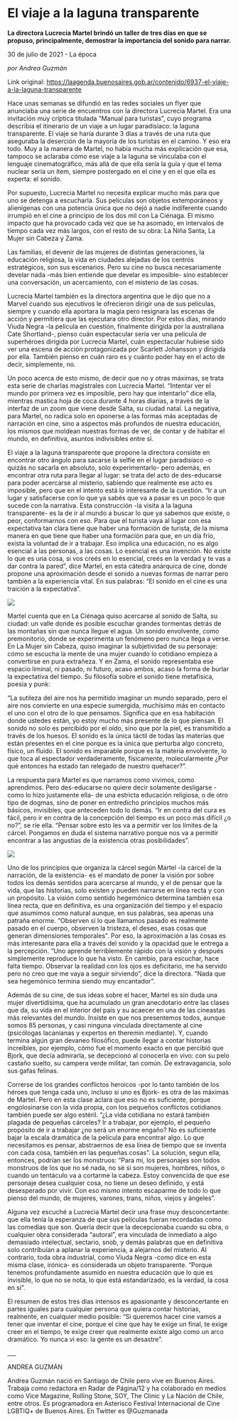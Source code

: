 # El viaje a la laguna transparente

**La directora Lucrecia Martel brindó un taller de tres días en que se propuso, principalmente, demostrar la importancia del sonido para narrar.**

30 de julio de 2021 - La época

_por Andrea Guzmán_

Link original: https://laagenda.buenosaires.gob.ar/contenido/6937-el-viaje-a-la-laguna-transparente



Hace unas semanas se difundió en las redes sociales un flyer que anunciaba una serie de encuentros con la directora Lucrecia Martel. Era una invitación muy críptica titulada “Manual para turistas”, cuyo programa describía el itinerario de un viaje a un lugar paradisíaco: la laguna transparente. El viaje se haría durante 3 días a través de una ruta que aseguraba la deserción de la mayoría de los turistas en el camino. Y eso era todo. Muy a la manera de Martel, no había mucha más explicación que esa, tampoco se aclaraba cómo ese viaje a la laguna se vinculaba con el lenguaje cinematográfico, más allá de que ella sería la guía y que el tema nuclear sería un ítem, siempre postergado en el cine y en el que ella es experta: el sonido.




Por supuesto, Lucrecia Martel no necesita explicar mucho más para que uno se detenga a escucharla. Sus películas son objetos extemporáneos y alienígenas con una potencia única que no dejó a nadie indiferente cuando irrumpió en el cine a principio de los dos mil con La Ciénaga. El mismo impacto que ha provocado cada vez que se ha asomado, en intervalos de tiempo cada vez más largos, con el resto de su obra: La Niña Santa, La Mujer sin Cabeza y Zama.




Las familias, el devenir de las mujeres de distintas generaciones, la educación religiosa, la vida en ciudades alejadas de los centros estratégicos, son sus escenarios. Pero su cine no busca necesariamente develar nada -más bien entiende que develar es imposible- sino establecer una conversación, un acercamiento, con el misterio de las cosas.




Lucrecia Martel también es la directora argentina que le dijo que no a Marvel cuando sus ejecutivos le ofrecieron dirigir una de sus películas, siempre y cuando ella aportara la magia pero resignara las escenas de acción y permitiera que las ejecutara otro director. Por estos días, mirando Viuda Negra -la película en cuestión, finalmente dirigida por la australiana Cate Shortland-, pienso cuán espectacular sería ver una película de superhéroes dirigida por Lucrecia Martel, cuán espectacular hubiese sido ver una escena de acción protagonizada por Scarlett Johansson y dirigida por ella. También pienso en cuán raro es y cuánto poder hay en el acto de decir, simplemente, no.




Un poco acerca de esto mismo, de decir que no y otras máximas, se trata esta serie de charlas magistrales con Lucrecia Martel. “Intentar ver el mundo por primera vez es imposible, pero hay que intentarlo” dice ella, mientras mastica hoja de coca durante 4 horas diarias, a través de la interfaz de un zoom que viene desde Salta, su ciudad natal. La negativa, para Martel, no radica solo en oponerse a las formas más aceptadas de narración en cine, sino a aspectos más profundos de nuestra educación, los mismos que moldean nuestras formas de ver, de contar y de habitar el mundo, en definitiva, asuntos indivisibles entre sí.




El viaje a la laguna transparente que propone la directora consiste en encontrar otro ángulo para sacarse la selfie en el lugar paradisíaco -o quizás no sacarla en absoluto, solo experimentarlo- pero además, en encontrar otra ruta para llegar al lugar: se trata del acto de des-educarse para poder acercarse al misterio, sabiendo que realmente ese acto es imposible, pero que en el intento está lo interesante de la cuestión. “Ir a un lugar y satisfacerse con lo que ya sabés que va a pasar es un poco lo que sucede con la narrativa. Esta construcción -la visita a la laguna transparente- es la de ir al mundo a buscar lo que ya sabemos que existe, o peor, conformarnos con eso. Para que el turista vaya al lugar con esa expectativa tan clara tiene que haber una formación de turista, de la misma manera en que tiene que haber una formación para que, en un día frío, exista la voluntad de ir a trabajar. Eso implica una educación, no es algo esencial a las personas, a las cosas. Lo esencial es una invención. No existe lo que es una cosa, si vos creés en lo esencial, creés en la verdad y te vas a dar contra la pared”, dice Martel, en esta cátedra anárquica de cine, donde propone una aproximación desde el sonido a nuevas formas de narrar pero también a la experiencia vital. En sus palabras: “El sonido en el cine es una traición a la expectativa”.




![](https://cdn.feater.me/files/images/69320/4ca8b988-a35c-43e4-8a5b-beb29ec4df0f.jpeg)




Martel cuenta que en La Ciénaga quiso acercarse al sonido de Salta, su ciudad: un valle donde es posible escuchar grandes tormentas detrás de las montañas sin que nunca llegue el agua. Un sonido envolvente, como premonitorio, donde se experimenta un fenómeno pero nunca llega a verse. En La Mujer sin Cabeza, quiso imaginar la subjetividad de su personaje: cómo se escucha la mente de una mujer cuando lo cotidiano empieza a convertirse en pura extrañeza. Y en Zama, el sonido representaba ese espacio liminal, ni pasado, ni futuro, acaso ambos, acaso la forma de burlar la expectativa del tiempo. Su filosofía sobre el sonido tiene metafísica, poesía y punk:




“La sutileza del aire nos ha permitido imaginar un mundo separado, pero el aire nos convierte en una especie sumergida, muchísimo más en contacto el uno con el otro de lo que pensamos. Significa que en esa habitación donde ustedes están, yo estoy mucho más presente de lo que piensan. El sonido no solo es percibido por el oído, sino que por la piel, es transmitido a través de los huesos. El sonido es la única táctil de todas las materias que están presentes en el cine porque es la única que perturba algo concreto, físico, un fluido. El sonido es imparable porque es la materia envolvente, lo que toca al espectador verdaderamente, físicamente, molecularmente ¿Por qué entonces ha estado tan relegado de nuestro quehacer?”.




La respuesta para Martel es que narramos como vivimos, como aprendimos. Pero des-educarse no quiere decir solamente desligarse -como lo hizo justamente ella- de una estricta educación religiosa, o de otro tipo de dogmas, sino de poner en entredicho principios muchos más básicos, invisibles, que anteceden todo lo demás. “Ir en contra del cura es fácil, pero ir en contra de la concepción del tiempo es un poco más difícil ¿o no?”, se ríe ella. “Pensar sobre esto les va a permitir ver los límites de la cárcel. Pongamos en duda el sistema narrativo porque nos va a permitir encontrar a las angustias de la existencia otras posibilidades”.




![](https://cdn.feater.me/files/images/69319/b4471a5a-7c0f-4dee-af4e-b3f38a2cf157.jpeg)




Uno de los principios que organiza la cárcel según Martel -la cárcel de la narración, de la existencia- es el mandato de poner la visión por sobre todos los demás sentidos para acercarse al mundo, y el de pensar que la vida, que las historias, solo existen y pueden narrarse en línea recta y con un propósito. La visión como sentido hegemónico determina también esa línea recta, que en definitiva, es una organización del tiempo y el espacio que asumimos como natural aunque, en sus palabras, sea apenas una patraña enorme. “Observen si lo que llamamos pasado es realmente pasado en el cuerpo, observen la tristeza, el deseo, esas cosas que generan dimensiones temporales”. Por eso, la aproximación a las cosas es más interesante para ella a través del sonido y la opacidad que le entrega a la percepción. “Uno aprende terriblemente rápido con la visión y después simplemente reproduce lo que ha visto. En cambio, para escuchar, hace falta tiempo. Observar la realidad con los ojos es deficitario, me ha servido pero no creo que me vaya a seguir sirviendo”, dice la directora. “Nada que sea hegemónico termina siendo muy encantador”.




Además de su cine, de sus ideas sobre el hacer, Martel es sin duda una mujer divertidísima, que ha acumulado un gran anecdotario entre las clases que da, su vida en el interior del país y su acaecer en una de las cineastas más relevantes del mundo. Insiste en que nos presentemos todos, aunque somos 85 personas, y casi ninguna vinculada directamente al cine (psicólogas lacanianas y expertos en theremin mediante). Y, cuando termina algún gran devaneo filosófico, puede llegar a contar historias increíbles, por ejemplo, cómo fue el momento exacto en que percibió que Bjork, que decía admirarla, se decepcionó al conocerla en vivo: con su pelo castaño suelto, su campera verde militar, tan común. De extravagancia, solo sus gafas felinas.




Correrse de los grandes conflictos heroicos -por lo tanto también de los héroes que tenga cada uno, incluso si uno es Bjork- es otra de las máximas de Martel. Pero en esta clase aclara que eso no es suficiente, porque engolosinarse con la vida propia, con los pequeños conflictos cotidianos también puede ser algo estéril. “¿La vida cotidiana no estará también plagada de pequeñas cárceles? Ir a trabajar, por ejemplo, el pequeño propósito de ir a trabajar ¿no será un enorme engaño? No es suficiente bajar la escala dramática de la película para encontrar algo. Lo que necesitamos es pensar, abstraernos de esa línea de tiempo que se inventa con cada cosa, también en las pequeñas cosas”. La solución, segun ella, entonces, podrían ser los monstruos: “Para mí, los personajes son todos monstruos de los que no sé nada, no sé si son mujeres, hombres, niños, o cuando un tentáculo va a cortarme la cabeza. Estoy convencida de que ese personaje desea cualquier cosa, no tiene un deseo definido, y está desesperado por vivir. Con eso mismo intento escaparme de todo lo que pienso del mundo, de mujeres, varones, trans, niños, viejos y ángeles”.




Alguna vez escuché a Lucrecia Martel decir una frase muy desconcertante: que ella tenía la esperanza de que sus películas fueran recordadas como las comedias que son. Quería decir que la decepcionaba cuando su obra, o cualquier obra considerada “autoral”, era vinculada de inmediato a algo demasiado intelectual, sectario, snob, y demás palabras que en definitiva solo contribuían a aplanar la experiencia, a alejarnos del misterio. Al contrario, toda obra industrial, como Viuda Negra -como dice en esta misma clase, irónica- es considerada un objeto transparente. “Porque tenemos profundamente asumido en nuestra educación que lo que es invisible, lo que no se nota, lo que está estandarizado, es la verdad, la cosa en sí”.




El resumen de estos tres días intensos es apasionante y desconcertante en partes iguales para cualquier persona que quiera contar historias, realmente, en cualquier medio posible: “Si queremos hacer cine vamos a tener que inventar el cine, porque el cine que hay te exige un final, te exige creer en el tiempo, te exige creer que realmente existe algo como un arco dramático. Yo nunca vi eso: la gente es un desastre”.




\_\_\_




ANDREA GUZMÁN




Andrea Guzmán nació en Santiago de Chile pero vive en Buenos Aires. Trabaja como redactora en Radar de Página/12 y ha colaborado en medios como Vice Magazine, Rolling Stone, SOY, The Clinic y La Nación de Chile, entre otros. Es programadora en Asterisco Festival Internacional de Cine LGBTIQ+ de Buenos Aires. En Twitter es @Guzmanada



